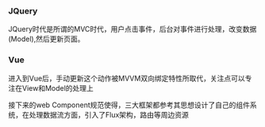 ### JQuery
JQuery时代是所谓的MVC时代，用户点击事件，后台对事件进行处理，改变数据(Model),然后更新页面。

### Vue
进入到Vue后，手动更新这个动作被MVVM双向绑定特性所取代，关注点可以专注在View和Model的处理上

接下来的web Component规范使得，三大框架都参考其思想设计了自己的组件系统，在处理数据流方面，引入了Flux架构，路由等周边资源